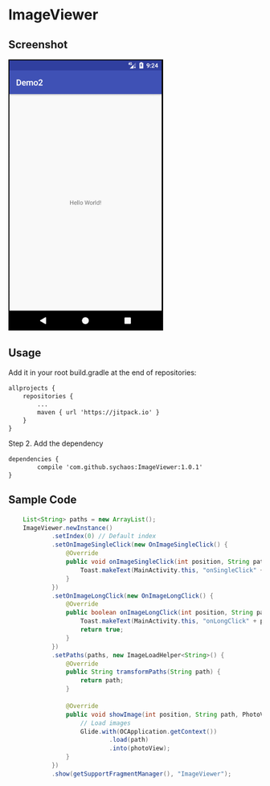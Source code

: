 # ImageViewer

## Screenshot

![](gif/display.gif)

## Usage

Add it in your root build.gradle at the end of repositories:

	allprojects {
		repositories {
			...
			maven { url 'https://jitpack.io' }
		}
	}
    
Step 2. Add the dependency

	dependencies {
	        compile 'com.github.sychaos:ImageViewer:1.0.1'
	}

## Sample Code

```Java
    List<String> paths = new ArrayList();
    ImageViewer.newInstance()
            .setIndex(0) // Default index
            .setOnImageSingleClick(new OnImageSingleClick() {
                @Override
                public void onImageSingleClick(int position, String path, PhotoView photoView) {
                    Toast.makeText(MainActivity.this, "onSingleClick" + position, Toast.LENGTH_SHORT).show();
                }
            })
            .setOnImageLongClick(new OnImageLongClick() {
                @Override
                public boolean onImageLongClick(int position, String path, PhotoView photoView) {
                    Toast.makeText(MainActivity.this, "onLongClick" + position, Toast.LENGTH_SHORT).show();
                    return true;
                }
            })
            .setPaths(paths, new ImageLoadHelper<String>() {
                @Override
                public String tramsformPaths(String path) {
                    return path;
                }

                @Override
                public void showImage(int position, String path, PhotoView photoView) {
                    // Load images
                    Glide.with(OCApplication.getContext())
                            .load(path)
                            .into(photoView);
                }
            })
            .show(getSupportFragmentManager(), "ImageViewer");
```
